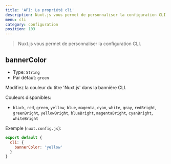 ```yaml
---
title: 'API: La propriété cli'
description: Nuxt.js vous permet de personnaliser la configuration CLI.
menu: cli
category: configuration
position: 103
---
```


> Nuxt.js vous permet de personnaliser la configuration CLI.

## bannerColor

- Type: `String`
- Par défaut: `green`

Modifiez la couleur du titre 'Nuxt.js' dans la bannière CLI.

Couleurs disponibles:

- `black`, `red`, `green`, `yellow`, `blue`, `magenta`, `cyan`, `white`, `gray`, `redBright`, `greenBright`, `yellowBright`, `blueBright`, `magentaBright`, `cyanBright`, `whiteBright`

Exemple (`nuxt.config.js`):

```js
export default {
  cli: {
    bannerColor: 'yellow'
  }
}
```
